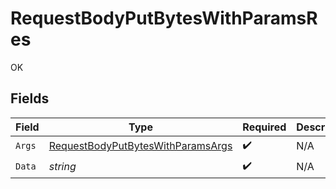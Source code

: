 # RequestBodyPutBytesWithParamsRes

OK


## Fields

| Field                                                                                             | Type                                                                                              | Required                                                                                          | Description                                                                                       |
| ------------------------------------------------------------------------------------------------- | ------------------------------------------------------------------------------------------------- | ------------------------------------------------------------------------------------------------- | ------------------------------------------------------------------------------------------------- |
| `Args`                                                                                            | [RequestBodyPutBytesWithParamsArgs](../../models/operations/RequestBodyPutBytesWithParamsArgs.md) | :heavy_check_mark:                                                                                | N/A                                                                                               |
| `Data`                                                                                            | *string*                                                                                          | :heavy_check_mark:                                                                                | N/A                                                                                               |